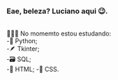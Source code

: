 ### Eae, beleza? Luciano aqui 😉.
<br>
🧑🏻‍💻 No momemto estou estudando:<br>
-🐍 Python;<br>
-🪶 Tkinter;<br>
-🗃️ SQL;<br>
-📄 HTML;
-📰 CSS.
